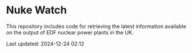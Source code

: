 # Nuke Watch

This repository includes code for retrieving the latest information available on the output of EDF nuclear power plants in the UK.

Last updated: 2024-12-24 02:12
